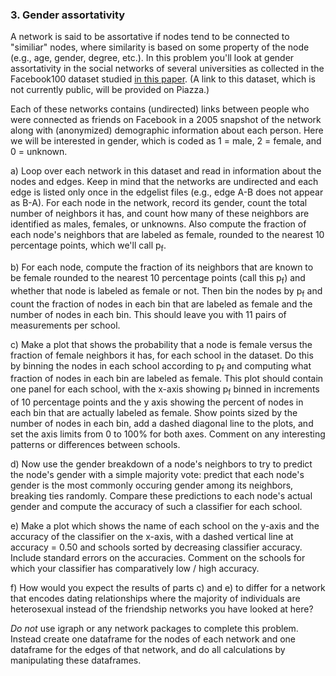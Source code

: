 ### 3. Gender assortativity

A network is said to be assortative if nodes tend to be connected to "similiar" nodes, where similarity is based on some property of the node (e.g., age, gender, degree, etc.). In this problem you'll look at gender assortativity in the social networks of several universities as collected in the Facebook100 dataset studied [in this paper](https://www.sciencedirect.com/science/article/pii/S0378437111009186). (A link to this dataset, which is not currently public, will be provided on Piazza.)

Each of these networks contains (undirected) links between people who were connected as friends on Facebook in a 2005 snapshot of the network along with (anonymized) demographic information about each person. Here we will be interested in gender, which is coded as 1 = male, 2 = female, and 0 = unknown.

a) Loop over each network in this dataset and read in information about the nodes and edges. Keep in mind that the networks are undirected and each edge is listed only once in the edgelist files (e.g., edge A-B does not appear as B-A). For each node in the network, record its gender, count the total number of neighbors it has, and count how many of these neighbors are identified as males, females, or unknowns. Also compute the fraction of each node's neighbors that are labeled as female, rounded to the nearest 10 percentage points, which we'll call p<sub>f</sub>.

b) For each node, compute the fraction of its neighbors that are known to be female rounded to the nearest 10 percentage points (call this p<sub>f</sub>) and whether that node is labeled as female or not. Then bin the nodes by p<sub>f</sub> and count the fraction of nodes in each bin that are labeled as female and the number of nodes in each bin. This should leave you with 11 pairs of measurements per school.

c) Make a plot that shows the probability that a node is female versus the fraction of female neighbors it has, for each school in the dataset. Do this by binning the nodes in each school according to p<sub>f</sub> and computing what fraction of nodes in each bin are labeled as female. This plot should contain one panel for each school, with the x-axis showing p<sub>f</sub> binned in increments of 10 percentage points and the y axis showing the percent of nodes in each bin that are actually labeled as female. Show points sized by the number of nodes in each bin, add a dashed diagonal line to the plots, and set the axis limits from 0 to 100% for both axes. Comment on any interesting patterns or differences between schools.

d) Now use the gender breakdown of a node's neighbors to try to predict the node's gender with a simple majority vote: predict that each node's gender is the most commonly occuring gender among its neighbors, breaking ties randomly. Compare these predictions to each node's actual gender and compute the accuracy of such a classifier for each school.

e) Make a plot which shows the name of each school on the y-axis and the accuracy of the classifier on the x-axis, with a dashed vertical line at accuracy = 0.50 and schools sorted by decreasing classifier accuracy. Include standard errors on the accuracies. Comment on the schools for which your classifier has comparatively low / high accuracy.

f) How would you expect the results of parts c) and e) to differ for a network that encodes dating relationships where the majority of individuals are heterosexual instead of the friendship networks you have looked at here?

*Do not* use igraph or any network packages to complete this problem. Instead create one dataframe for the nodes of each network and one dataframe for the edges of that network, and do all calculations by manipulating these dataframes.